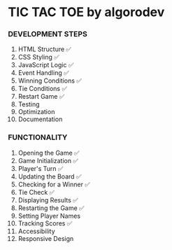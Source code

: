 # TIC TAC TOE by __algorodev__

### DEVELOPMENT STEPS
1. HTML Structure ✅
2. CSS Styling ✅
3. JavaScript Logic ✅
4. Event Handling ✅
5. Winning Conditions ✅
6. Tie Conditions ✅
7. Restart Game ✅
8. Testing
9. Optimization
10. Documentation

### FUNCTIONALITY
1. Opening the Game ✅
2. Game Initialization ✅
3. Player's Turn ✅
4. Updating the Board ✅
5. Checking for a Winner ✅
6. Tie Check ✅
7. Displaying Results ✅
8. Restarting the Game ✅
9. Setting Player Names
10. Tracking Scores ✅
11. Accessibility
12. Responsive Design
